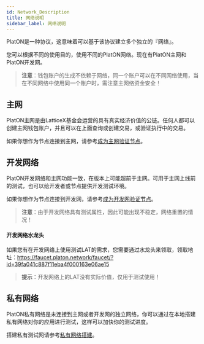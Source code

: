 ```yaml
---
id: Network_Description
title: 网络说明
sidebar_label: 网络说明
---
```



PlatON是一种协议，这意味着可以基于该协议建立多个独立的『网络』。

您可以根据不同的使用目的，使用不同的PlatON网络。现在有PlatON主网和PlatON开发网。

> **注意**：钱包账户的生成不依赖于网络，同一个账户可以在不同网络使用，当在不同网络中使用同一个账户时，需注意主网络资金安全！

## 主网
PlatON主网是由LatticeX基金会运营的具有真实经济价值的公链。任何人都可以创建主网钱包账户，并且可以在上面查询或创建交易，或验证执行中的交易。

如果你想作为节点连接到主网，请参考[成为主网验证节点](/docs/zh-CN/Become_PlatON_Main_Verification)。

## 开发网络
PlatON开发网络和主网功能一致，在版本上可能超前于主网。可用于主网上线前的测试，也可以给开发者或节点提供开发测试环境。

如果你想作为节点连接到开发网，请参考[成为开发网验证节点](/docs/zh-CN/Become_PlatON_Dev_Verification)。

> **注意**：由于开发网络具有测试属性，因此可能出现不稳定，网络重置的情况！

#### 开发网络水龙头

如果您有在开发网络上使用测试LAT的需求，您需要通过水龙头来领取，领取地址：<https://faucet.platon.network/faucet/?id=39fa041c887f11eba4f000163e06ae15>

> **提示**：开发网络上的LAT没有实际价值，仅用于测试使用！

## 私有网络
PlatON私有网络是未连接到主网或者开发网的独立网络，你可以通过在本地搭建私有网络对你的应用进行测试，这样可以加快你的测试进度。

搭建私有测试网请参考[私有网络搭建](/docs/zh-CN/Build_Private_Chain)。

